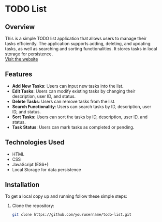 # TODO List

## Overview

This is a simple TODO list application that allows users to manage their tasks efficiently. The application supports adding, deleting, and updating tasks, as well as searching and sorting functionalities. It stores tasks in local storage for persistence.<br>
[Visit the website](https://muthana-abo-alez1.github.io/TODO-List/)

## Features

- **Add New Tasks**: Users can input new tasks into the list.
- **Edit Tasks**: Users can modify existing tasks by changing their description, user ID, and status.
- **Delete Tasks**: Users can remove tasks from the list.
- **Search Functionality**: Users can search tasks by ID, description, user ID, and status.
- **Sort Tasks**: Users can sort the tasks by ID, description, user ID, and status.
- **Task Status**: Users can mark tasks as completed or pending.

## Technologies Used

- HTML
- CSS
- JavaScript (ES6+)
- Local Storage for data persistence

## Installation

To get a local copy up and running follow these simple steps:

1. Clone the repository:
   ```bash
   git clone https://github.com/yourusername/todo-list.git
